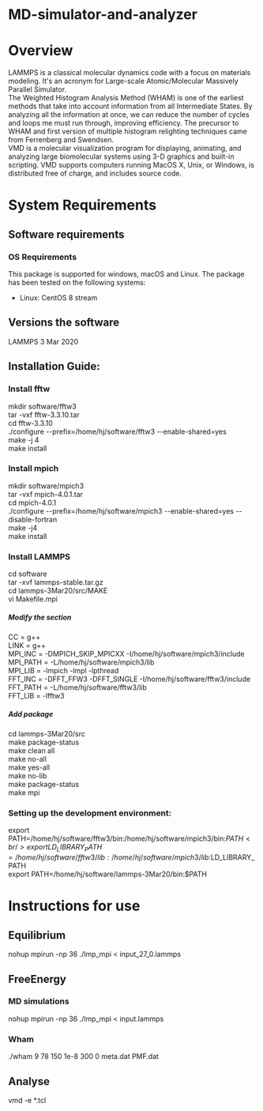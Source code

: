 MD-simulator-and-analyzer
=======
# Overview
LAMMPS is a classical molecular dynamics code with a focus on materials modeling. It's an acronym for Large-scale Atomic/Molecular Massively Parallel Simulator.<br/>
The Weighted Histogram Analysis Method (WHAM) is one of the earliest methods that take into account information from all Intermediate States. By analyzing all the information at once, we can reduce the number of cycles and loops me must run through, improving efficiency. The precursor to WHAM and first version of multiple histogram relighting techniques came from Ferrenberg and Swendsen.<br/>
VMD is a molecular visualization program for displaying, animating, and analyzing large biomolecular systems using 3-D graphics and built-in scripting. VMD supports computers running MacOS X, Unix, or Windows, is distributed free of charge, and includes source code.
# System Requirements
## Software requirements
### OS Requirements
This package is supported for windows, macOS and Linux. The package has been tested on the following systems:<br/>
* Linux: CentOS 8 stream
## Versions the software
LAMMPS 3 Mar 2020
## Installation Guide:
### Install fftw
mkdir software/fftw3<br/>
tar -vxf fftw-3.3.10.tar<br/>
cd fftw-3.3.10<br/>
./configure --prefix=/home/hj/software/fftw3 --enable-shared=yes<br/>
make -j 4<br/>
make install<br/>
### Install mpich
mkdir software/mpich3<br/>
tar -vxf mpich-4.0.1.tar<br/>
cd mpich-4.0.1<br/>
./configure --prefix=/home/hj/software/mpich3 --enable-shared=yes --disable-fortran<br/>
make -j4<br/>
make install<br/>
### Install LAMMPS
cd software<br/>
tar -xvf lammps-stable.tar.gz<br/>
cd lammps-3Mar20/src/MAKE<br/>
vi Makefile.mpi<br/>
##### Modify the section<br/>
CC = g++<br/>
LINK = g++<br/>
MPI_INC = -DMPICH_SKIP_MPICXX -I/home/hj/software/mpich3/include<br/>
MPI_PATH = -L/home/hj/software/mpich3/lib<br/>
MPI_LIB = -lmpich -lmpl -lpthread<br/>
FFT_INC = -DFFT_FFW3 -DFFT_SINGLE -I/home/hj/software/fftw3/include<br/>
FFT_PATH = -L/home/hj/software/fftw3/lib<br/>
FFT_LIB = -lfftw3<br/>
##### Add package
cd lammps-3Mar20/src<br/>
make package-status<br/>
make clean all<br/>
make no-all<br/>
make yes-all<br/>
make no-lib<br/>
make package-status<br/>
make mpi<br/>

### Setting up the development environment:
export PATH=/home/hj/software/fftw3/bin:/home/hj/software/mpich3/bin:$PATH<br/>
export LD_LIBRARY_PATH=/home/hj/software/fftw3/lib:/home/hj/software/mpich3/lib:$LD_LIBRARY_PATH<br/>
export PATH=/home/hj/software/lammps-3Mar20/bin:$PATH<br/>
# Instructions for use
## Equilibrium
nohup mpirun -np 36 ./lmp_mpi < input_27_0.lammps
## FreeEnergy
### MD simulations
nohup mpirun -np 36 ./lmp_mpi < input.lammps
### Wham
./wham 9 78 150 1e-8 300 0 meta.dat PMF.dat
## Analyse
vmd -e *.tcl

